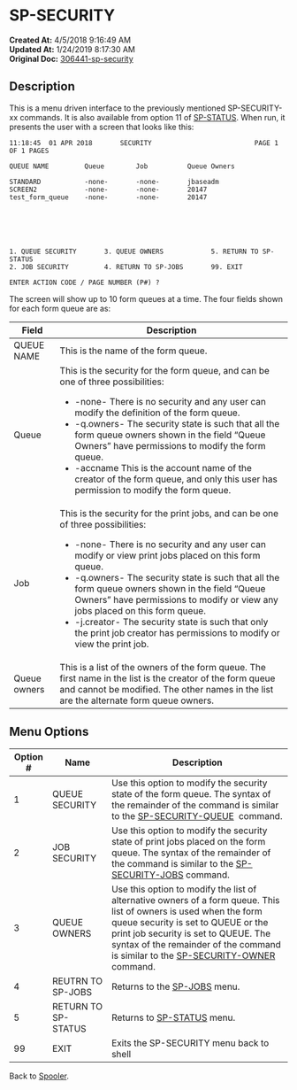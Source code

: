 # SP-SECURITY 

**Created At:** 4/5/2018 9:16:49 AM  
**Updated At:** 1/24/2019 8:17:30 AM  
**Original Doc:** [306441-sp-security](https://docs.jbase.com/44205-spooler/306441-sp-security)  


## Description 

This is a menu driven interface to the previously mentioned SP-SECURITY-xx commands. It is also available from option 11 of [SP-STATUS](./../sp-status). When run, it presents the user with a screen that looks like this:

```
11:18:45  01 APR 2018       SECURITY                          PAGE 1 OF 1 PAGES

QUEUE NAME         Queue        Job          Queue Owners

STANDARD           -none-       -none-       jbaseadm
SCREEN2            -none-       -none-       20147
test_form_queue    -none-       -none-       20147






1. QUEUE SECURITY       3. QUEUE OWNERS            5. RETURN TO SP-STATUS
2. JOB SECURITY         4. RETURN TO SP-JOBS       99. EXIT

ENTER ACTION CODE / PAGE NUMBER (P#) ?
```

The screen will show up to 10 form queues at a time. The four fields shown for each form queue are as:


| Field<br> | Description<br> |
| --- | --- |
| QUEUE NAME<br> | This is the name of the form queue.<br> |
| Queue<br> | This is the security for the form queue, and can be one of three possibilities:<ul><li>-none- There is no security and any user can modify the definition of the form queue.</li><li>-q.owners- The security state is such that all the form queue owners shown in the field &ldquo;Queue Owners&rdquo; have permissions to modify the form queue.</li><li>-accname This is the account name of the creator of the form queue, and only this user has permission to modify the form queue.</li></ul> |
| Job<br> | This is the security for the print jobs, and can be one of three possibilities:<ul><li>-none- There is no security and any user can modify or view print jobs placed on this form queue.</li><li>-q.owners- The security state is such that all the form queue owners shown in the field &ldquo;Queue Owners&rdquo; have permissions to modify or view any jobs placed on this form queue.</li><li>-j.creator- The security state is such that only the print job creator has permissions to modify or view the print job.</li></ul> |
| Queue owners<br> | This is a list of the owners of the form queue. The first name in the list is the creator of the form queue and cannot be modified. The other names in the list are the alternate form queue owners.<br> |




## Menu Options 


| Option #<br> | Name<br> | Description<br> |
| --- | --- | --- |
| 1<br> | QUEUE SECURITY<br> | Use this option to modify the security state of the form queue. The syntax of the remainder of the command is similar to the [SP-SECURITY-QUEUE](./../sp-security-queue)  command.<br> |
| 2<br> | JOB SECURITY<br> | Use this option to modify the security state of print jobs placed on the form queue. The syntax of the remainder of the command is similar to the [SP-SECURITY-JOBS](./../sp-security-jobs) command.<br> |
| 3<br> | QUEUE OWNERS<br> | Use this option to modify the list of alternative owners of a form queue. This list of owners is used when the form queue security is set to QUEUE or the print job security is set to QUEUE. The syntax of the remainder of the command is similar to the [SP-SECURITY-OWNER](./../sp-security-owner) command.<br> |
| 4<br> | REUTRN TO SP-JOBS<br> | Returns to the [SP-JOBS](./../sp-jobs) menu.<br> |
| 5<br> | RETURN TO SP-STATUS<br> | Returns to [SP-STATUS](./../sp-status) menu.<br> |
| 99<br> | EXIT<br> | Exits the SP-SECURITY menu back to shell<br> |




Back to [Spooler](./../jbase-spooler).
